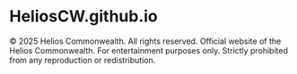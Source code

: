 # HeliosCW.github.io
© 2025 Helios Commonwealth. All rights reserved. Official website of the Helios Commonwealth. For entertainment purposes only. Strictly prohibited from any reproduction or redistribution.
